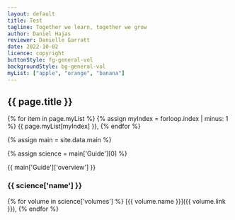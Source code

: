 ```yaml
---
layout: default
title: Test
tagline: Together we learn, together we grow
author: Daniel Hajas
reviewer: Danielle Garratt
date: 2022-10-02
licence: copyright
buttonStyle: fg-general-vol
backgroundStyle: bg-general-vol
myList: ["apple", "orange", "banana"]
---
```


## {{ page.title }}


{% for item in page.myList %}
{% assign myIndex = forloop.index | minus: 1 %}
{{ page.myList[myIndex] }}, 
{% endfor %}



{% assign main = site.data.main %}

{% assign science =  main['Guide'][0] %}

{{ main['Guide']['overview'] }}

### {{ science['name'] }}

{% for volume in science['volumes'] %}
[{{ volume.name }}]({{ volume.link }}),
{% endfor %}